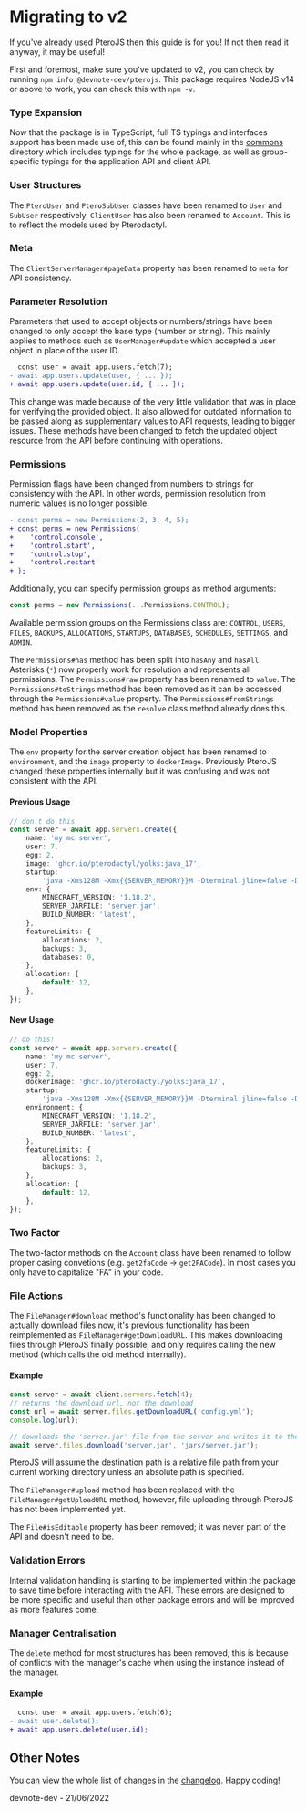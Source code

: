 # Migrating to v2

If you've already used PteroJS then this guide is for you! If not then read it anyway, it may be useful!

First and foremost, make sure you've updated to v2, you can check by running `npm info @devnote-dev/pterojs`. This package requires NodeJS v14 or above to work, you can check this with `npm -v`.

### Type Expansion

Now that the package is in TypeScript, full TS typings and interfaces support has been made use of, this can be found mainly in the [commons](../src/common/) directory which includes typings for the whole package, as well as group-specific typings for the application API and client API.

### User Structures

The `PteroUser` and `PteroSubUser` classes have been renamed to `User` and `SubUser` respectively. `ClientUser` has also been renamed to `Account`. This is to reflect the models used by Pterodactyl.

### Meta

The `ClientServerManager#pageData` property has been renamed to `meta` for API consistency.

### Parameter Resolution

Parameters that used to accept objects or numbers/strings have been changed to only accept the base type (number or string). This mainly applies to methods such as `UserManager#update` which accepted a user object in place of the user ID.

```diff
  const user = await app.users.fetch(7);
- await app.users.update(user, { ... });
+ await app.users.update(user.id, { ... });
```

This change was made because of the very little validation that was in place for verifying the provided object. It also allowed for outdated information to be passed along as supplementary values to API requests, leading to bigger issues. These methods have been changed to fetch the updated object resource from the API before continuing with operations.

### Permissions

Permission flags have been changed from numbers to strings for consistency with the API. In other words, permission resolution from numeric values is no longer possible.

```diff
- const perms = new Permissions(2, 3, 4, 5);
+ const perms = new Permissions(
+    'control.console',
+    'control.start',
+    'control.stop',
+    'control.restart'
+ );
```

Additionally, you can specify permission groups as method arguments:

```ts
const perms = new Permissions(...Permissions.CONTROL);
```

Available permission groups on the Permissions class are: `CONTROL`, `USERS`, `FILES`, `BACKUPS`, `ALLOCATIONS`, `STARTUPS`, `DATABASES`, `SCHEDULES`, `SETTINGS`, and `ADMIN`.

The `Permissions#has` method has been split into `hasAny` and `hasAll`. Asterisks (`*`) now properly work for resolution and represents all permissions. The `Permissions#raw` property has been renamed to `value`. The `Permissions#toStrings` method has been removed as it can be accessed through the `Permissions#value` property. The `Permissions#fromStrings` method has been removed as the `resolve` class method already does this.

### Model Properties

The `env` property for the server creation object has been renamed to `environment`, and the `image` property to `dockerImage`. Previously PteroJS changed these properties internally but it was confusing and was not consistent with the API.

#### Previous Usage

```ts
// don't do this
const server = await app.servers.create({
    name: 'my mc server',
    user: 7,
    egg: 2,
    image: 'ghcr.io/pterodactyl/yolks:java_17',
    startup:
        'java -Xms128M -Xmx{{SERVER_MEMORY}}M -Dterminal.jline=false -Dterminal.ansi=true -jar {{SERVER_JARFILE}}',
    env: {
        MINECRAFT_VERSION: '1.18.2',
        SERVER_JARFILE: 'server.jar',
        BUILD_NUMBER: 'latest',
    },
    featureLimits: {
        allocations: 2,
        backups: 3,
        databases: 0,
    },
    allocation: {
        default: 12,
    },
});
```

#### New Usage

```ts
// do this!
const server = await app.servers.create({
    name: 'my mc server',
    user: 7,
    egg: 2,
    dockerImage: 'ghcr.io/pterodactyl/yolks:java_17',
    startup:
        'java -Xms128M -Xmx{{SERVER_MEMORY}}M -Dterminal.jline=false -Dterminal.ansi=true -jar {{SERVER_JARFILE}}',
    environment: {
        MINECRAFT_VERSION: '1.18.2',
        SERVER_JARFILE: 'server.jar',
        BUILD_NUMBER: 'latest',
    },
    featureLimits: {
        allocations: 2,
        backups: 3,
    },
    allocation: {
        default: 12,
    },
});
```

### Two Factor

The two-factor methods on the `Account` class have been renamed to follow proper casing convetions (e.g. `get2faCode` -> `get2FACode`). In most cases you only have to capitalize "FA" in your code.

### File Actions

The `FileManager#download` method's functionality has been changed to actually download files now, it's previous functionality has been reimplemented as `FileManager#getDownloadURL`. This makes downloading files through PteroJS finally possible, and only requires calling the new method (which calls the old method internally).

#### Example

```ts
const server = await client.servers.fetch(4);
// returns the download url, not the download
const url = await server.files.getDownloadURL('config.yml');
console.log(url);

// downloads the 'server.jar' file from the server and writes it to the path
await server.files.download('server.jar', 'jars/server.jar');
```

PteroJS will assume the destination path is a relative file path from your current working directory unless an absolute path is specified.

The `FileManager#upload` method has been replaced with the `FileManager#getUploadURL` method, however, file uploading through PteroJS has not been implemented yet.

The `File#isEditable` property has been removed; it was never part of the API and doesn't need to be.

### Validation Errors

Internal validation handling is starting to be implemented within the package to save time before interacting with the API. These errors are designed to be more specific and useful than other package errors and will be improved as more features come.

### Manager Centralisation

The `delete` method for most structures has been removed, this is because of conflicts with the manager's cache when using the instance instead of the manager.

#### Example

```diff
  const user = await app.users.fetch(6);
- await user.delete();
+ await app.users.delete(user.id);
```

## Other Notes

You can view the whole list of changes in the [changelog](../CHANGELOG.md). Happy coding!

devnote-dev - 21/06/2022
